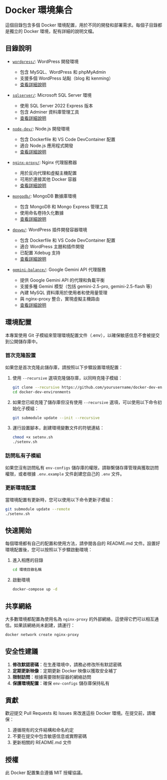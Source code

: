 # Docker 環境集合

這個目錄包含多個 Docker 環境配置，用於不同的開發和部署需求。每個子目錄都是獨立的 Docker 環境，配有詳細的說明文檔。

## 目錄說明

- [`wordpress/`](wordpress/README.md): WordPress 開發環境
  - 包含 MySQL、WordPress 和 phpMyAdmin
  - 支援多個 WordPress 站點（blog 和 kenming）
  - [查看詳細說明](wordpress/README.md)

- [`sqlserver/`](sqlserver/README.md): Microsoft SQL Server 環境
  - 使用 SQL Server 2022 Express 版本
  - 包含 Adminer 資料庫管理工具
  - [查看詳細說明](sqlserver/README.md)

- [`node-dev/`](node-dev/README.md): Node.js 開發環境
  - 包含 Dockerfile 和 VS Code DevContainer 配置
  - 適合 Node.js 應用程式開發
  - [查看詳細說明](node-dev/README.md)

- [`nginx-proxy/`](nginx-proxy/README.md): Nginx 代理服務器
  - 用於反向代理和虛擬主機配置
  - 可用於連接其他 Docker 容器
  - [查看詳細說明](nginx-proxy/README.md)

- [`mongodb/`](mongodb/README.md): MongoDB 數據庫環境
  - 包含 MongoDB 和 Mongo Express 管理工具
  - 使用命名卷持久化數據
  - [查看詳細說明](mongodb/README.md)

- [`devwp/`](devwp/README.md): WordPress 插件開發容器環境
  - 包含 Dockerfile 和 VS Code DevContainer 配置
  - 適合 WordPress 主題和插件開發
  - 已配置 Xdebug 支持
  - [查看詳細說明](devwp/README.md)

- [`gemini-balance/`](gemini-balance/README.md): Google Gemini API 代理服務
  - 提供 Google Gemini API 的代理和負載平衡
  - 支援多種 Gemini 模型（包括 gemini-2.5-pro, gemini-2.5-flash 等）
  - 內建 MySQL 資料庫用於使用者和使用量管理
  - 與 nginx-proxy 整合，實現虛擬主機路由
  - [查看詳細說明](gemini-balance/README.md)

## 環境配置

本專案使用 Git 子模組來管理環境配置文件（.env），以確保敏感信息不會被提交到公開儲存庫中。

### 首次克隆設置

如果您是首次克隆此儲存庫，請按照以下步驟設置環境配置：

1. 使用 `--recursive` 選項克隆儲存庫，以同時克隆子模組：
   ```bash
   git clone --recursive https://github.com/yourusername/docker-dev-environments.git
   cd docker-dev-environments
   ```

2. 如果您已經克隆了儲存庫但沒有使用 `--recursive` 選項，可以使用以下命令初始化子模組：
   ```bash
   git submodule update --init --recursive
   ```

3. 運行設置腳本，創建環境變數文件的符號連結：
   ```bash
   chmod +x setenv.sh
   ./setenv.sh
   ```

### 訪問私有子模組

如果您沒有訪問私有 `env-configs` 儲存庫的權限，請聯繫儲存庫管理員獲取訪問權限，或者根據 `.env.example` 文件創建您自己的 `.env` 文件。

### 更新環境配置

當環境配置有更新時，您可以使用以下命令更新子模組：

```bash
git submodule update --remote
./setenv.sh
```

## 快速開始

每個環境都有自己的配置和使用方法，請參閱各自的 README.md 文件。設置好環境配置後，您可以按照以下步驟啟動環境：

1. 進入相應的目錄
   ```bash
   cd 環境目錄名稱
   ```

2. 啟動環境
   ```bash
   docker-compose up -d
   ```

## 共享網絡

大多數環境都配置為使用名為 `nginx-proxy` 的外部網絡，這使得它們可以相互通信。如果該網絡尚未創建，請運行：

```bash
docker network create nginx-proxy
```

## 安全性建議

1. **修改默認密碼**：在生產環境中，請務必修改所有默認密碼
2. **定期更新映像**：定期更新 Docker 映像以獲取安全補丁
3. **限制訪問**：根據需要限制容器的網絡訪問
4. **保護環境配置**：確保 `env-configs` 儲存庫保持私有

## 貢獻

歡迎提交 Pull Requests 和 Issues 來改進這些 Docker 環境。在提交前，請確保：

1. 遵循現有的文件結構和命名約定
2. 不要在提交中包含敏感信息或實際密碼
3. 更新相關的 README.md 文件

## 授權

此 Docker 配置集合遵循 MIT 授權協議。